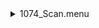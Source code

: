 <details>
<summary>1074_Scan.menu</summary>

<blockquote>

<details>
<summary>1074_Scan.ckb</summary>

<blockquote>

<details>
<summary>Exposure_80.rcp</summary>

<blockquote>

``` EXPOSURE 80 ```

</blockquote></details>
<details>
<summary>1074_FW.rcp</summary>

<blockquote>

``` PREFILTERRANGE 1074 ```

</blockquote></details>
<details>
<summary>setupFlat.rcp</summary>

<blockquote>

``` DIFFUSER  IN ```
``` COVER OUT ```
``` OCC		OUT ```
``` SHUT	OUT ```
``` CALIB	OUT ```

</blockquote></details>
<details>
<summary>1074_21_1beam_16sums_BOTH.rcp</summary>

<blockquote>

``` DATA	RCAM	BOTH	1072.20	16 ```
``` DATA	RCAM	BOTH	1072.45	16 ```
``` DATA	RCAM	BOTH	1072.70	16 ```
``` DATA	RCAM	BOTH	1072.95	16 ```
``` DATA	RCAM	BOTH	1073.20	16 ```
``` DATA	RCAM	BOTH	1073.45	16 ```
``` DATA	RCAM	BOTH	1073.70	16 ```
``` DATA	RCAM	BOTH	1073.95	16 ```
``` DATA	RCAM	BOTH	1074.20	16 ```
``` DATA	RCAM	BOTH	1074.45	16 ```
``` DATA	RCAM	BOTH	1074.70	16 ```
``` DATA	RCAM	BOTH	1074.95	16 ```
``` DATA	RCAM	BOTH	1075.20	16 ```
``` DATA	RCAM	BOTH	1075.45	16 ```
``` DATA	RCAM	BOTH	1075.70	16 ```
``` DATA	RCAM	BOTH	1075.95	16 ```
``` DATA	RCAM	BOTH	1076.20	16 ```
``` DATA	RCAM	BOTH	1076.45	16 ```
``` DATA	RCAM	BOTH	1076.70	16 ```
``` DATA	RCAM	BOTH	1076.95	16 ```
``` DATA	RCAM	BOTH	1077.20	16 ```

</blockquote></details>
<details>
<summary>setupDark.rcp</summary>

<blockquote>

``` SHUT	IN ```

</blockquote></details>

</blockquote></details>

</blockquote></details>
